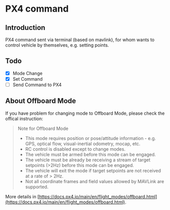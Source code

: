 # PX4 command

## Introduction
PX4 command sent via terminal (based on mavlink), for whom wants to control vehicle by themselves, e.g. setting points.

## Todo
- [x] Mode Change
- [x] Set Command 
- [ ] Send Command to PX4

## About Offboard Mode
If you have problem for changing mode to Offboard Mode, please check the offical instruction:

> Note for Offboard Mode
> - This mode requires position or pose/attitude information - e.g. GPS, optical flow, visual-inertial odometry, mocap, etc.
> - RC control is disabled except to change modes.
> - The vehicle must be armed before this mode can be engaged.
> - The vehicle must be already be receiving a stream of target setpoints (>2Hz) before this mode can be engaged.
> - The vehicle will exit the mode if target setpoints are not received at a rate of > 2Hz.
> - Not all coordinate frames and field values allowed by MAVLink are supported.

More details in [https://docs.px4.io/main/en/flight_modes/offboard.html](https://docs.px4.io/main/en/flight_modes/offboard.html).
